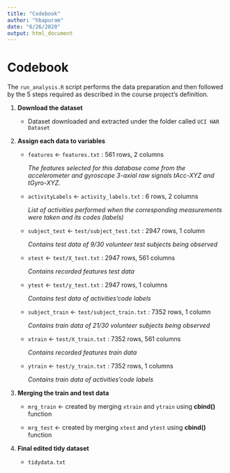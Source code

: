 ```yaml
---
title: "Codebook"
author: "hbapuram"
date: "6/26/2020"
output: html_document
---
```


# Codebook

The `run_analysis.R` script performs the data preparation and then followed by the 5 steps required as described in the course project’s definition.

  1. **Download the dataset** 
      * Dataset downloaded and extracted under the folder called `UCI HAR Dataset`
      
  2. **Assign each data to variables** 
      * `features` <- `features.txt` : 561 rows, 2 columns
      
        *The features selected for this database come from the accelerometer and gyroscope 3-axial raw signals tAcc-XYZ and tGyro-XYZ.*

      * `activityLabels` <- `activity_labels.txt` : 6 rows, 2 columns
        
        *List of activities performed when the corresponding measurements were taken and its codes (labels)*
        
      * `subject_test` <- `test/subject_test.txt` : 2947 rows, 1 column

        *Contains test data of 9/30 volunteer test subjects being observed*

      * `xtest` <- `test/X_test.txt` : 2947 rows, 561 columns

        *Contains recorded features test data*

      * `ytest` <- `test/y_test.txt` : 2947 rows, 1 columns

        *Contains test data of activities’code labels*

      * `subject_train` <- `test/subject_train.txt` : 7352 rows, 1 column

        *Contains train data of 21/30 volunteer subjects being observed*

      * `xtrain` <- `test/X_train.txt` : 7352 rows, 561 columns

        *Contains recorded features train data*
        
      * `ytrain` <- `test/y_train.txt` : 7352 rows, 1 columns
      
        *Contains train data of activities’code labels*
        
  3. **Merging the train and test data**   
      * `mrg_train` <- created by merging `xtrain` and `ytrain` using **cbind()** function
      
      * `mrg_test` <- created by merging `xtest` and `ytest` using **cbind()** function
      
  4. **Final edited tidy dataset**
      * `tidydata.txt`
      
      
    
